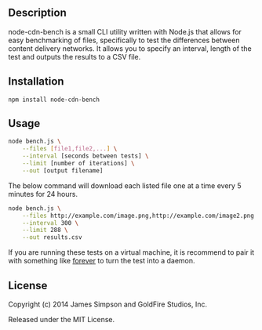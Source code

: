 ## Description
node-cdn-bench is a small CLI utility written with Node.js that allows for easy benchmarking of files, specifically to test the differences between content delivery networks. It allows you to specify an interval, length of the test and outputs the results to a CSV file.

## Installation

```
npm install node-cdn-bench
```

## Usage

```bash
node bench.js \
    --files [file1,file2,...] \
    --interval [seconds between tests] \
    --limit [number of iterations] \
    --out [output filename]
```

The below command will download each listed file one at a time every 5 minutes for 24 hours.

```bash
node bench.js \
    --files http://example.com/image.png,http://example.com/image2.png \
    --interval 300 \
    --limit 288 \
    --out results.csv
```

If you are running these tests on a virtual machine, it is recommend to pair it with something like [forever](https://github.com/nodejitsu/forever) to turn the test into a daemon.

## License

Copyright (c) 2014 James Simpson and GoldFire Studios, Inc.

Released under the MIT License.